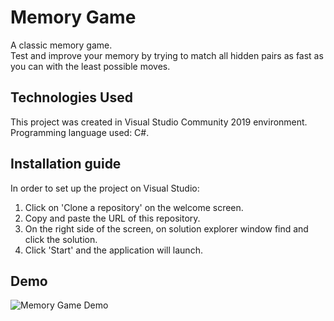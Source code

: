 # Memory Game
A classic memory game.  
Test and improve your memory by trying to match all hidden pairs as fast as you can with the least possible moves.

## Technologies Used
This project was created in Visual Studio Community 2019 environment.  
Programming language used: C#.

## Installation guide
In order to set up the project on Visual Studio:  
1) Click on 'Clone a repository' on the welcome screen.  
2) Copy and paste the URL of this repository.
3) On the right side of the screen, on solution explorer window find and click the solution.
4) Click 'Start' and the application will launch.

## Demo 
![Memory Game Demo](Resources/memoryGame.gif)
